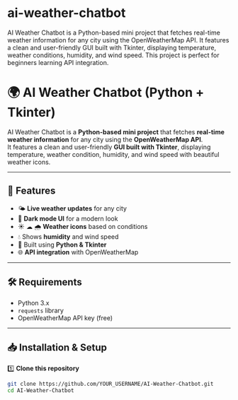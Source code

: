 # ai-weather-chatbot
AI Weather Chatbot is a Python-based mini project that fetches real-time weather information for any city using the OpenWeatherMap API.  It features a clean and user-friendly GUI built with Tkinter, displaying temperature, weather conditions, humidity, and wind speed.  This project is perfect for beginners learning API integration.
# 🌍 AI Weather Chatbot (Python + Tkinter)

AI Weather Chatbot is a **Python-based mini project** that fetches **real-time weather information** for any city using the **OpenWeatherMap API**.  
It features a clean and user-friendly **GUI built with Tkinter**, displaying temperature, weather condition, humidity, and wind speed with beautiful weather icons.

---

## 📌 Features
- 🌤 **Live weather updates** for any city
- 🎨 **Dark mode UI** for a modern look
- ☀ ☁ 🌧 **Weather icons** based on conditions
- 💧 Shows **humidity** and wind speed
- 🐍 Built using **Python & Tkinter**
- 🌐 **API integration** with OpenWeatherMap

---

## 🛠 Requirements
- Python 3.x
- `requests` library
- OpenWeatherMap API key (free)

---

## 📥 Installation & Setup

1️⃣ **Clone this repository**
```bash
git clone https://github.com/YOUR_USERNAME/AI-Weather-Chatbot.git
cd AI-Weather-Chatbot
